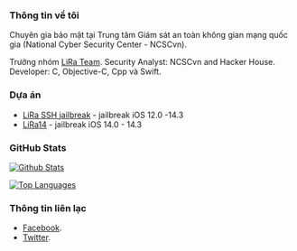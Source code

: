 ### Thông tin về tôi
Chuyên gia bảo mật tại Trung tâm Giám sát an toàn không gian mạng quốc gia (National Cyber Security Center - NCSCvn).

Trưởng nhóm  [LiRa Team](https://lirateam.github.io).
 Security Analyst: NCSCvn and Hacker House.
Developer: C, Objective-C, Cpp và Swift.

### Dựa án
- [LiRa SSH jailbreak](https://github.com/H0aHuynh/LiRa) - jailbreak iOS 12.0 -14.3
- [LiRa14](https://github.com/H0aHuynh/LiRa14) - jailbreak iOS 14.0 - 14.3

### GitHub Stats

[![Github Stats](https://github-readme-stats.vercel.app/api?username=H0ahuynh&show_icons=true&theme=dark)](https://github.com/H0ahuynh)

[![Top Languages](https://github-readme-stats.vercel.app/api/top-langs/?username=H0ahuynh&layout=compact&langs_count=6&hide=assembly&theme=dark)](https://github.com/H0ahuynh/)

### Thông tin liên lạc
- [Facebook](https://facebook.com/hoahuynh.htbn).
- [Twitter](https://twitter.com/hoa_huynh19).
